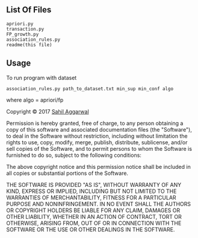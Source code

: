 List Of Files
-------------
    apriori.py 
    transaction.py
    FP_growth.py
    association_rules.py
    readme(this file)

Usage
-----
To run program with dataset 

    association_rules.py path_to_dataset.txt min_sup min_conf algo

where algo = apriori/fp

Copyright © 2017 [Sahil Aggarwal][me]

Permission is hereby granted, free of charge, to any person obtaining a copy
of this software and associated documentation files (the "Software"), to deal
in the Software without restriction, including without limitation the rights
to use, copy, modify, merge, publish, distribute, sublicense, and/or sell
copies of the Software, and to permit persons to whom the Software is
furnished to do so, subject to the following conditions:

The above copyright notice and this permission notice shall be included in
all copies or substantial portions of the Software.

THE SOFTWARE IS PROVIDED "AS IS", WITHOUT WARRANTY OF ANY KIND, EXPRESS OR
IMPLIED, INCLUDING BUT NOT LIMITED TO THE WARRANTIES OF MERCHANTABILITY,
FITNESS FOR A PARTICULAR PURPOSE AND NONINFRINGEMENT. IN NO EVENT SHALL THE
AUTHORS OR COPYRIGHT HOLDERS BE LIABLE FOR ANY CLAIM, DAMAGES OR OTHER
LIABILITY, WHETHER IN AN ACTION OF CONTRACT, TORT OR OTHERWISE, ARISING FROM,
OUT OF OR IN CONNECTION WITH THE SOFTWARE OR THE USE OR OTHER DEALINGS IN
THE SOFTWARE.

[me]: http://github.com/sahil2050/
[pypi]: http://pypi.python.org/
